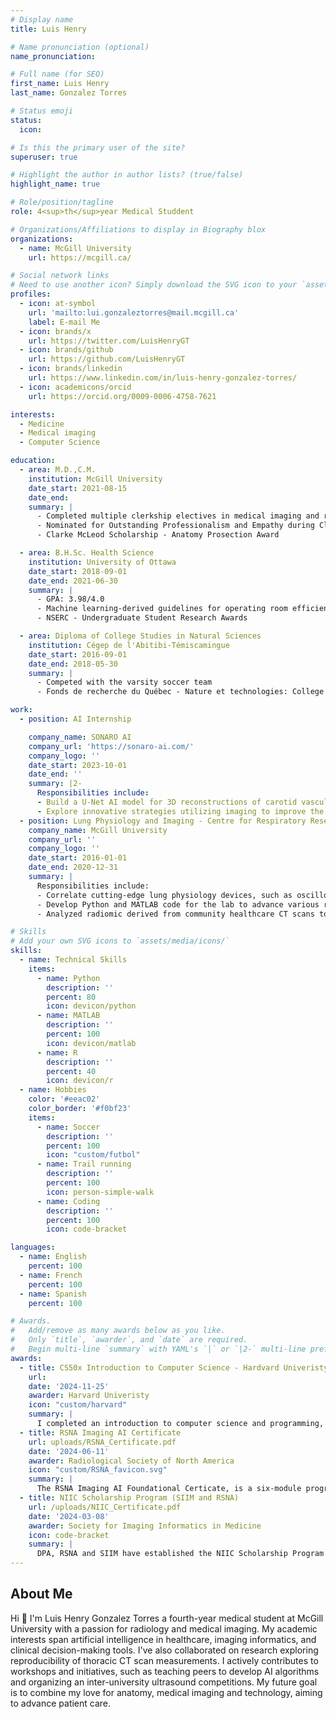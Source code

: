 ```yaml
---
# Display name
title: Luis Henry

# Name pronunciation (optional)
name_pronunciation: 

# Full name (for SEO)
first_name: Luis Henry
last_name: Gonzalez Torres

# Status emoji
status:
  icon: 

# Is this the primary user of the site?
superuser: true

# Highlight the author in author lists? (true/false)
highlight_name: true

# Role/position/tagline
role: 4<sup>th</sup>year Medical Studdent

# Organizations/Affiliations to display in Biography blox
organizations:
  - name: McGill University
    url: https://mcgill.ca/

# Social network links
# Need to use another icon? Simply download the SVG icon to your `assets/media/icons/` folder.
profiles:
  - icon: at-symbol
    url: 'mailto:lui.gonzaleztorres@mail.mcgill.ca'
    label: E-mail Me
  - icon: brands/x
    url: https://twitter.com/LuisHenryGT
  - icon: brands/github
    url: https://github.com/LuisHenryGT
  - icon: brands/linkedin
    url: https://www.linkedin.com/in/luis-henry-gonzalez-torres/
  - icon: academicons/orcid
    url: https://orcid.org/0009-0006-4758-7621

interests:
  - Medicine
  - Medical imaging
  - Computer Science

education:
  - area: M.D.,C.M.
    institution: McGill University
    date_start: 2021-08-15
    date_end:
    summary: |
      - Completed multiple clerkship electives in medical imaging and related specialties
      - Nominated for Outstanding Professionalism and Empathy during Clerkship
      - Clarke McLeod Scholarship - Anatomy Prosection Award

  - area: B.H.Sc. Health Science
    institution: University of Ottawa
    date_start: 2018-09-01
    date_end: 2021-06-30
    summary: |
      - GPA: 3.98/4.0
      - Machine learning-derived guidelines for operating room efficiency
      - NSERC - Undergraduate Student Research Awards

  - area: Diploma of College Studies in Natural Sciences
    institution: Cégep de l'Abitibi-Témiscamingue
    date_start: 2016-09-01
    date_end: 2018-05-30
    summary: |
      - Competed with the varsity soccer team
      - Fonds de recherche du Québec - Nature et technologies: College Research Award 

work:
  - position: AI Internship

    company_name: SONARO AI
    company_url: 'https://sonaro-ai.com/'
    company_logo: ''
    date_start: 2023-10-01
    date_end: ''
    summary: |2-
      Responsibilities include:
      - Build a U-Net AI model for 3D reconstructions of carotid vascular structures from 2D ultrasound images
      - Explore innovative strategies utilizing imaging to improve the prediction of thromboembolic events
  - position: Lung Physiology and Imaging - Centre for Respiratory Research 
    company_name: McGill University
    company_url: ''
    company_logo: ''
    date_start: 2016-01-01
    date_end: 2020-12-31
    summary: |
      Responsibilities include:
      - Correlate cutting-edge lung physiology devices, such as oscillometry, with different imaging modalities
      - Develop Python and MATLAB code for the lab to advance various research projects
      - Analyzed radiomic derived from community healthcare CT scans to study their correlation with respiratory conditions.

# Skills
# Add your own SVG icons to `assets/media/icons/`
skills:
  - name: Technical Skills
    items:
      - name: Python
        description: ''
        percent: 80
        icon: devicon/python
      - name: MATLAB
        description: ''
        percent: 100
        icon: devicon/matlab
      - name: R
        description: ''
        percent: 40
        icon: devicon/r
  - name: Hobbies
    color: '#eeac02'
    color_border: '#f0bf23'
    items:
      - name: Soccer
        description: ''
        percent: 100
        icon: "custom/futbol"
      - name: Trail running
        description: ''
        percent: 100
        icon: person-simple-walk
      - name: Coding
        description: ''
        percent: 100
        icon: code-bracket

languages:
  - name: English
    percent: 100
  - name: French
    percent: 100
  - name: Spanish
    percent: 100

# Awards.
#   Add/remove as many awards below as you like.
#   Only `title`, `awarder`, and `date` are required.
#   Begin multi-line `summary` with YAML's `|` or `|2-` multi-line prefix and indent 2 spaces below.
awards:
  - title: CS50x Introduction to Computer Science - Hardvard Univeristy
    url: 
    date: '2024-11-25'
    awarder: Harvard Univeristy
    icon: "custom/harvard"
    summary: |
      I completed an introduction to computer science and programming, learning to solve problems through computational thinking, algorithms, and data structures. I gained proficiency in foundational programming concepts using C and Python, explored web development with HTML, CSS, and JavaScript, and worked with SQL for database management. The course emphasized correctness, design, and style, culminating in a final project where I applied these skills to create innovative applications.
  - title: RSNA Imaging AI Certificate
    url: uploads/RSNA_Certificate.pdf
    date: '2024-06-11'
    awarder: Radiological Society of North America
    icon: "custom/RSNA_favicon.svg"
    summary: |
      The RSNA Imaging AI Foundational Certicate, is a six-module program demonstrating prociency in understanding, evaluating, deploying, and safely using AI tools in medical imaging. Motivated by a strong interest in the integration of AI and radiology and a commitment to staying current with the eld's evolving future
  - title: NIIC Scholarship Program (SIIM and RSNA)
    url: /uploads/NIIC_Certificate.pdf
    date: '2024-03-08'
    awarder: Society for Imaging Informatics in Medicine
    icon: code-bracket
    summary: |
      DPA, RSNA and SIIM have established the NIIC Scholarship Program to assist students, residents, fellows, and PhD Candidates to attend the week-long online experience for imaging informaticists seeking to better leverage their expertise towards a broader, more holistic engagement within the field. Borne out of our collaboration with the RSNA and DPA, NIIC is the first of its kind to delve into comprehensive fundamental principles in today’s real-world ecosystem of imaging informatics - in order to create enduring engagement and innovation within the field.
---
```


## About Me

 Hi 👋 I'm Luis Henry Gonzalez Torres a fourth-year medical student at McGill University with a passion for radiology and medical imaging. My academic interests span artificial intelligence in healthcare, imaging informatics, and clinical decision-making tools. I've also collaborated on research exploring reproducibility of thoracic CT scan measurements. I actively contributes to workshops and initiatives, such as teaching peers to develop AI algorithms and organizing an inter-university ultrasound competitions. My future goal is to combine my love for anatomy, medical imaging and technology, aiming to advance patient care.
